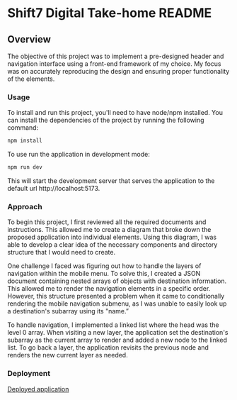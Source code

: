 # Shift7 Digital Take-home README

## Overview

The objective of this project was to implement a pre-designed header and navigation interface using a front-end framework of my choice. My focus was on accurately reproducing the design and ensuring proper functionality of the elements.

### Usage
To install and run this project, you'll need to have node/npm installed.
You can install the dependencies of the project by running the following command:
```sh
npm install
```
To use run the application in development mode:
```sh
npm run dev
```
This will start the development server that serves the application to the default url http://localhost:5173.

### Approach
To begin this project, I first reviewed all the required documents and instructions. This allowed me to create a diagram that broke down the proposed application into individual elements. Using this diagram, I was able to develop a clear idea of the necessary components and directory structure that I would need to create.

One challenge I faced was figuring out how to handle the layers of navigation within the mobile menu. To solve this, I created a JSON document containing nested arrays of objects with destination information. This allowed me to render the navigation elements in a specific order. However, this structure presented a problem when it came to conditionally rendering the mobile navigation submenu, as I was unable to easily look up a destination's subarray using its "name.”

To handle navigation, I implemented a linked list where the head was the level 0 array. When visiting a new layer, the application set the destination's subarray as the current array to render and added a new node to the linked list. To go back a layer, the application revisits the previous node and renders the new current layer as needed.

### Deployment

[Deployed application](https://fluffy-truffle-b7d1eb.netlify.app/)
